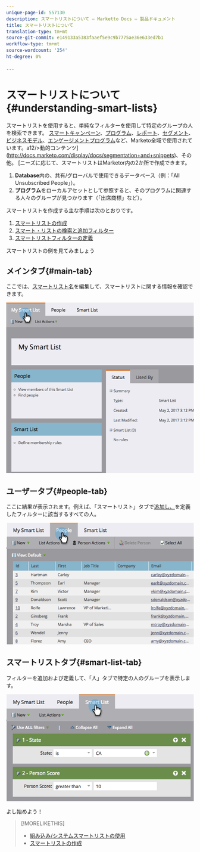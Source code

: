 ```yaml
---
unique-page-id: 557130
description: スマートリストについて — Marketto Docs — 製品ドキュメント
title: スマートリストについて
translation-type: tm+mt
source-git-commit: e149133a5383faaef5e9c9b7775ae36e633ed7b1
workflow-type: tm+mt
source-wordcount: '254'
ht-degree: 0%

---
```



# スマートリストについて{#understanding-smart-lists}

スマートリストを使用すると、単純なフィルターを使用して特定のグループの人を検索できます。 [スマートキャンペーン](http://docs.marketo.com/display/docs/smart+campaigns)、[プログラム](http://docs.marketo.com/display/docs/programs)、[レポート](http://docs.marketo.com/display/docs/basic+reporting)、[セグメント](http://docs.marketo.com/display/docs/segmentation+and+snippets)、[ビジネスモデル](http://docs.marketo.com/display/docs/revenue+cycle+models)、[エンゲージメントプログラム](http://docs.marketo.com/display/docs/drip+nurturing)など、Marketo全域で使用されています。a12/>動的コンテンツ](http://docs.marketo.com/display/docs/segmentation+and+snippets)、その他。 [ニーズに応じて、スマートリストはMarketor内の2か所で作成できます。

1. **Database**&#x200B;内の、共有/グローバルで使用できるデータベース（例：「All Unsubscribed People」）。
1. **プログラム**をローカルアセットとして参照すると、そのプログラムに関連する人々のグループが見つかります（「出席商標」など）。

スマートリストを作成する主な手順は次のとおりです。

1. [スマートリストの作成](creating-a-smart-list/create-a-smart-list.md)
1. [スマート・リストの検索と追加フィルター](creating-a-smart-list/find-and-add-filters-to-a-smart-list.md)
1. [スマートリストフィルターの定義](creating-a-smart-list/define-smart-list-filters.md)

スマートリストの例を見てみましょう

## メインタブ{#main-tab}

ここでは、[スマートリスト名](../../../product-docs/core-marketo-concepts/miscellaneous/rename-a-marketo-asset.md)を編集して、スマートリストに関する情報を確認できます。

![](assets/smartlist.png)

## ユーザータブ{#people-tab}

ここに結果が表示されます。例えば、「スマートリスト」タブで[追加し、](creating-a-smart-list/find-and-add-filters-to-a-smart-list.md)を定義したフィルターに該当するすべての人。

![](assets/smartlist-people.png)

## スマートリストタブ{#smart-list-tab}

フィルターを追加および定義して、「人」タブで特定の人のグループを表示します。

![](assets/smartlist-filters.png)

よし始めよう！

>[!MORELIKETHIS]
>
>* [組み込み/システムスマートリストの使用](using-smart-lists/use-built-in-system-smart-lists.md)
>* [スマートリストの作成](creating-a-smart-list/create-a-smart-list.md)

>




